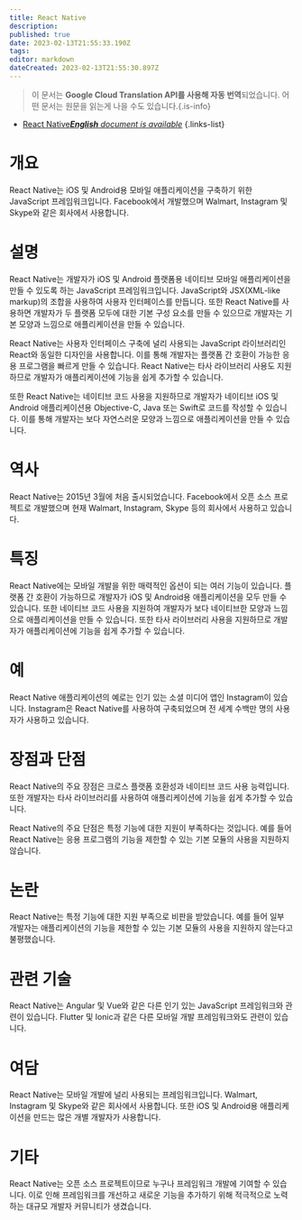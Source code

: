 ```yaml
---
title: React Native
description: 
published: true
date: 2023-02-13T21:55:33.190Z
tags: 
editor: markdown
dateCreated: 2023-02-13T21:55:30.897Z
---
```


> 이 문서는 **Google Cloud Translation API를 사용해 자동 번역**되었습니다.
어떤 문서는 원문을 읽는게 나을 수도 있습니다.{.is-info}



- [React Native***English** document is available*](/en/Knowledge-base/Dictionary/react-native)
{.links-list}


# 개요
React Native는 iOS 및 Android용 모바일 애플리케이션을 구축하기 위한 JavaScript 프레임워크입니다. Facebook에서 개발했으며 Walmart, Instagram 및 Skype와 같은 회사에서 사용합니다.

# 설명
React Native는 개발자가 iOS 및 Android 플랫폼용 네이티브 모바일 애플리케이션을 만들 수 있도록 하는 JavaScript 프레임워크입니다. JavaScript와 JSX(XML-like markup)의 조합을 사용하여 사용자 인터페이스를 만듭니다. 또한 React Native를 사용하면 개발자가 두 플랫폼 모두에 대한 기본 구성 요소를 만들 수 있으므로 개발자는 기본 모양과 느낌으로 애플리케이션을 만들 수 있습니다.

React Native는 사용자 인터페이스 구축에 널리 사용되는 JavaScript 라이브러리인 React와 동일한 디자인을 사용합니다. 이를 통해 개발자는 플랫폼 간 호환이 가능한 응용 프로그램을 빠르게 만들 수 있습니다. React Native는 타사 라이브러리 사용도 지원하므로 개발자가 애플리케이션에 기능을 쉽게 추가할 수 있습니다.

또한 React Native는 네이티브 코드 사용을 지원하므로 개발자가 네이티브 iOS 및 Android 애플리케이션용 Objective-C, Java 또는 Swift로 코드를 작성할 수 있습니다. 이를 통해 개발자는 보다 자연스러운 모양과 느낌으로 애플리케이션을 만들 수 있습니다.

# 역사
React Native는 2015년 3월에 처음 출시되었습니다. Facebook에서 오픈 소스 프로젝트로 개발했으며 현재 Walmart, Instagram, Skype 등의 회사에서 사용하고 있습니다.

# 특징
React Native에는 모바일 개발을 위한 매력적인 옵션이 되는 여러 기능이 있습니다. 플랫폼 간 호환이 가능하므로 개발자가 iOS 및 Android용 애플리케이션을 모두 만들 수 있습니다. 또한 네이티브 코드 사용을 지원하여 개발자가 보다 네이티브한 모양과 느낌으로 애플리케이션을 만들 수 있습니다. 또한 타사 라이브러리 사용을 지원하므로 개발자가 애플리케이션에 기능을 쉽게 추가할 수 있습니다.

# 예
React Native 애플리케이션의 예로는 인기 있는 소셜 미디어 앱인 Instagram이 있습니다. Instagram은 React Native를 사용하여 구축되었으며 전 세계 수백만 명의 사용자가 사용하고 있습니다.

# 장점과 단점
React Native의 주요 장점은 크로스 플랫폼 호환성과 네이티브 코드 사용 능력입니다. 또한 개발자는 타사 라이브러리를 사용하여 애플리케이션에 기능을 쉽게 추가할 수 있습니다.

React Native의 주요 단점은 특정 기능에 대한 지원이 부족하다는 것입니다. 예를 들어 React Native는 응용 프로그램의 기능을 제한할 수 있는 기본 모듈의 사용을 지원하지 않습니다.

# 논란
React Native는 특정 기능에 대한 지원 부족으로 비판을 받았습니다. 예를 들어 일부 개발자는 애플리케이션의 기능을 제한할 수 있는 기본 모듈의 사용을 지원하지 않는다고 불평했습니다.

# 관련 기술
React Native는 Angular 및 Vue와 같은 다른 인기 있는 JavaScript 프레임워크와 관련이 있습니다. Flutter 및 Ionic과 같은 다른 모바일 개발 프레임워크와도 관련이 있습니다.

# 여담
React Native는 모바일 개발에 널리 사용되는 프레임워크입니다. Walmart, Instagram 및 Skype와 같은 회사에서 사용합니다. 또한 iOS 및 Android용 애플리케이션을 만드는 많은 개별 개발자가 사용합니다.

# 기타
React Native는 오픈 소스 프로젝트이므로 누구나 프레임워크 개발에 기여할 수 있습니다. 이로 인해 프레임워크를 개선하고 새로운 기능을 추가하기 위해 적극적으로 노력하는 대규모 개발자 커뮤니티가 생겼습니다.